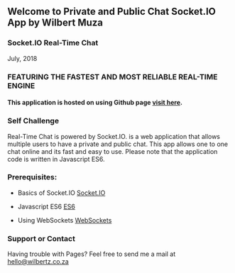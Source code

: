 ## Welcome to Private and Public Chat Socket.IO App by Wilbert Muza ##

### Socket.IO Real-Time Chat  ###
   July, 2018

### FEATURING THE FASTEST AND MOST RELIABLE REAL-TIME ENGINE ###

#### This application is hosted on using Github page  [visit here](https://wmuza.github.io/Socket.IO-Chat-App/). ####

### Self Challenge ###

Real-Time Chat is powered by Socket.IO. is a web application that allows multiple users to have a private and public chat.
This app allows one to one chat online and its fast and easy to use. Please note that the application code is written in Javascript ES6.


### Prerequisites: ###
  
  * Basics of Socket.IO [Socket.IO](https://socket.io/)

  * Javascript ES6 [ES6](https://www.udacity.com/course/es6-javascript-improved--ud356)
   
  * Using WebSockets [WebSockets](https://developer.mozilla.org/en-US/docs/Web/API/WebSockets_API/Writing_WebSocket_client_applications)

### Support or Contact ###

Having trouble with Pages? Feel free to send me a mail at hello@wilbertz.co.za
